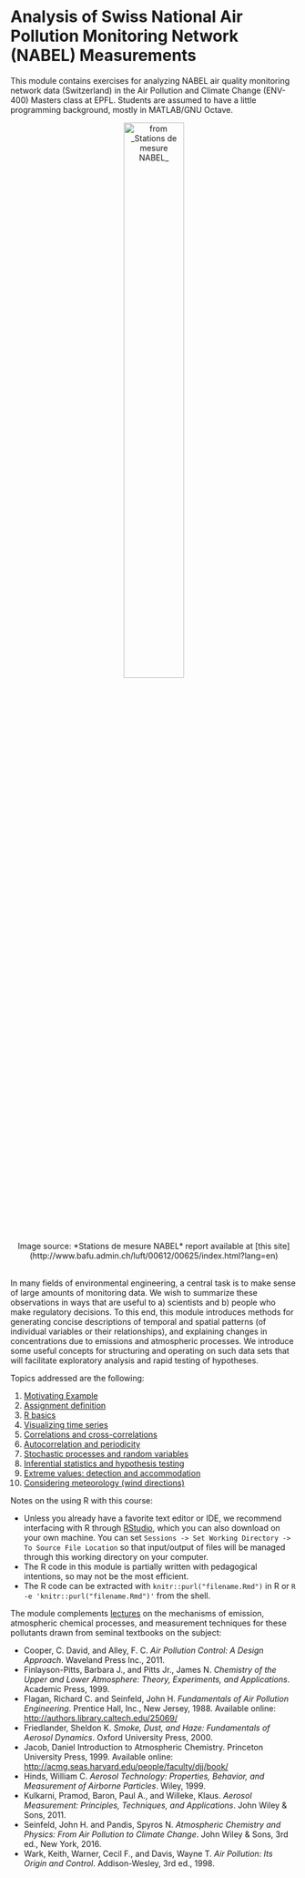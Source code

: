 # Analysis of Swiss National Air Pollution Monitoring Network (NABEL) Measurements

This module contains exercises for analyzing NABEL air quality monitoring network data (Switzerland) in the Air Pollution and Climate Change (ENV-400) Masters class at EPFL. Students are assumed to have a little programming background, mostly in MATLAB/GNU Octave. 

<center>
<figure>
<img src="./contents/figures/NABEL_Network.png" alt="from _Stations de mesure NABEL_" width="50%"/>
</figure>
<figcaption>
Image source: *Stations de mesure NABEL* report available at [this site](http://www.bafu.admin.ch/luft/00612/00625/index.html?lang=en)
</figcaption>
</center>
<br>

In many fields of environmental engineering, a central task is to make sense of large amounts of monitoring data. We wish to summarize these observations in ways that are useful to a) scientists and b) people who make regulatory decisions. To this end, this module introduces methods for generating concise descriptions of temporal and spatial patterns (of individual variables or their relationships), and explaining changes in concentrations due to emissions and atmospheric processes. We introduce some useful concepts for structuring and operating on such data sets that will facilitate exploratory analysis and rapid testing of hypotheses.

Topics addressed are the following:

1. <a href="http://rawgit.com/stakahama/aprl-env400-assignment/master/contents/01_Rintro.html" target="_blank">Motivating Example</a>
2. <a href="http://rawgit.com/stakahama/aprl-env400-assignment/master/contents/02_projectdef.html" target="_blank">Assignment definition</a>
3. <a href="http://rawgit.com/stakahama/aprl-env400-assignment/master/contents/03_Rbasics.html" target="_blank">R basics</a>
4. <a href="http://rawgit.com/stakahama/aprl-env400-assignment/master/contents/04_tseriesviz.html" target="_blank">Visualizing time series</a>
5. <a href="http://rawgit.com/stakahama/aprl-env400-assignment/master/contents/05_correlations.html" target="_blank">Correlations and cross-correlations</a>
6. <a href="http://rawgit.com/stakahama/aprl-env400-assignment/master/contents/06_signal.html" target="_blank">Autocorrelation and periodicity</a>
7. <a href="http://rawgit.com/stakahama/aprl-env400-assignment/master/contents/07_stochastic.html" target="_blank">Stochastic processes and random variables</a>
8. <a href="http://rawgit.com/stakahama/aprl-env400-assignment/master/contents/08_inferential.html" target="_blank">Inferential statistics and hypothesis testing</a>
9. <a href="http://rawgit.com/stakahama/aprl-env400-assignment/master/contents/09_extremevals.html" target="_blank">Extreme values: detection and accommodation</a>
10. <a href="http://rawgit.com/stakahama/aprl-env400-assignment/master/contents/10_wind.html" target="_blank">Considering meteorology (wind directions)</a>

Notes on the using R with this course:

* Unless you already have a favorite text editor or IDE, we recommend interfacing with R through [RStudio](http://rstudio.com/), which you can also download on your own machine. You can set `Sessions -> Set Working Directory -> To Source File Location` so that input/output of files will be managed through this working directory on your computer. 
* The R code in this module is partially written with pedagogical intentions, so may not be the most efficient. 
* The R code can be extracted with `knitr::purl("filename.Rmd")` in R or `R -e 'knitr::purl("filename.Rmd")'` from the shell.

The module complements [lectures](https://moodle.epfl.ch/course/view.php?id=13241) on the mechanisms of emission, atmospheric chemical processes, and measurement techniques for these pollutants drawn from seminal textbooks on the subject:

* Cooper, C. David, and Alley, F. C. *Air Pollution Control: A Design Approach*. Waveland Press Inc., 2011.
* Finlayson-Pitts, Barbara J., and Pitts Jr., James N. *Chemistry of the Upper and Lower Atmosphere: Theory, Experiments, and Applications*. Academic Press, 1999.
* Flagan, Richard C. and Seinfeld, John H. *Fundamentals of Air Pollution Engineering*. Prentice Hall, Inc., New Jersey, 1988. Available online: http://authors.library.caltech.edu/25069/
* Friedlander, Sheldon K. *Smoke, Dust, and Haze: Fundamentals of Aerosol Dynamics*. Oxford University Press, 2000.
* Jacob, Daniel Introduction to Atmospheric Chemistry. Princeton University Press, 1999. Available online: http://acmg.seas.harvard.edu/people/faculty/djj/book/
* Hinds, William C. *Aerosol Technology: Properties, Behavior, and Measurement of Airborne Particles*. Wiley, 1999.
* Kulkarni, Pramod, Baron, Paul A., and Willeke, Klaus. *Aerosol Measurement: Principles, Techniques, and Applications*. John Wiley & Sons, 2011.
* Seinfeld, John H. and Pandis, Spyros N. *Atmospheric Chemistry and Physics: From Air Pollution to Climate Change*. John Wiley & Sons, 3rd ed., New York, 2016.
* Wark, Keith, Warner, Cecil F., and Davis, Wayne T. *Air Pollution: Its Origin and Control*. Addison-Wesley, 3rd ed., 1998.
